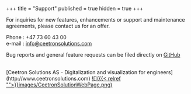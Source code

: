 +++
title = "Support"
published = true
hidden = true
+++

For inquiries for new features, enhancements or support and maintenance agreements, please contact us for an offer.

Phone : +47 73 60 43 00 <br>
e-mail : info@ceetronsolutions.com

Bug reports and general feature requests can be filed directly on [GitHub](https://github.com/OPM/ResInsight/issues?state=open)

<br>
[Ceetron Solutions AS - Digitalization and visualization for engineers](http://www.ceetronsolutions.com)
<a href="http://www.ceetronsolutions.com">![]({{< relref "">}}images/CeetronSolutionWebPage.png)</a>

